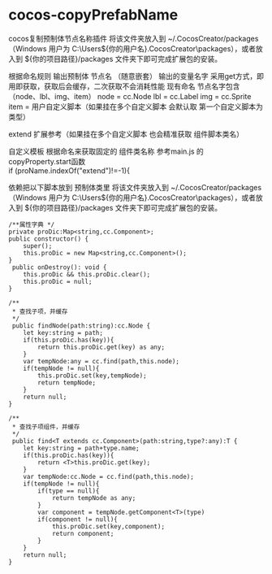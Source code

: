 # cocos-copyPrefabName
cocos复制预制体节点名称插件
将该文件夹放入到 ~/.CocosCreator/packages（Windows 用户为 C:\Users\${你的用户名}\.CocosCreator\packages），或者放入到 ${你的项目路径}/packages 文件夹下即可完成扩展包的安装。

根据命名规则 输出预制体 节点名  （随意嵌套） 输出的变量名字 采用get方式，即用即获取，获取后会缓存，二次获取不会消耗性能
现有命名 节点名字包含（node、lbl、img、item）
node = cc.Node
lbl = cc.Label
img = cc.Sprite
item = 用户自定义脚本（如果挂在多个自定义脚本 会默认取 第一个自定义脚本为类型）

extend 扩展参考（如果挂在多个自定义脚本 也会精准获取 组件脚本类名） 

自定义模板 根据命名来获取固定的 组件类名称 
    参考main.js 的copyProperty.start函数   
    if (proName.indexOf("extend")!=-1){	

依赖把以下脚本放到 预制体类里
将该文件夹放入到 ~/.CocosCreator/packages（Windows 用户为 C:\Users\${你的用户名}\.CocosCreator\packages），或者放入到 ${你的项目路径}/packages 文件夹下即可完成扩展包的安装。

 	/**属性字典 */
    private proDic:Map<string,cc.Component>;
    public constructor() {
        super();
        this.proDic = new Map<string,cc.Component>();
    }
     public onDestroy(): void {
        this.proDic && this.proDic.clear();
        this.proDic = null;
    }

 	/**
     * 查找子项，并缓存
     */
     public findNode(path:string):cc.Node {
        let key:string = path;
        if(this.proDic.has(key)){
            return this.proDic.get(key) as any;
        }
        var tempNode:any = cc.find(path,this.node);
        if(tempNode != null){
            this.proDic.set(key,tempNode);
            return tempNode;
        }
        return null;
    }

    /**
     * 查找子项组件，并缓存
     */
     public find<T extends cc.Component>(path:string,type?:any):T {
        let key:string = path+type.name;
        if(this.proDic.has(key)){
            return <T>this.proDic.get(key);
        }
        var tempNode:cc.Node = cc.find(path,this.node);
        if(tempNode != null){
            if(type == null){
                return tempNode as any;
            }
            var component = tempNode.getComponent<T>(type)
            if(component != null){
                this.proDic.set(key,component);
                return component;
            }
        }
        return null;
    }